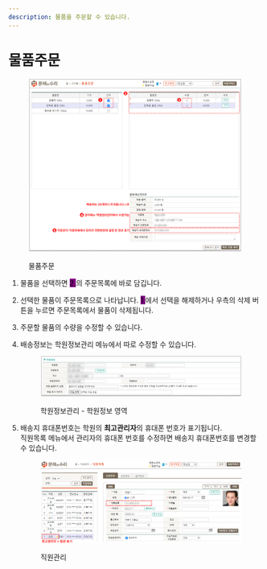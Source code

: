 ```yaml
---
description: 물품을 주문할 수 있습니다.
---
```


# 물품주문

<figure><img src="../.gitbook/assets/(가맹)교재몰-물품주문.png" alt=""><figcaption><p>물품주문</p></figcaption></figure>

1. 물품을 선택하면 <mark style="background-color:purple;">2.</mark>의  주문목록에 바로 담깁니다.
2. 선택한 물품이 주문목록으로 나타납니다. <mark style="background-color:purple;">1.</mark>에서 선택을 해제하거나 우측의 삭제 버튼을 누르면 주문목록에서 물품이 삭제됩니다.
3. 주문할 물품의 수량을 수정할 수 있습니다.
4.  배송정보는 학원정보관리  메뉴에서 따로 수정할 수 있습니다.

    <figure><img src="../.gitbook/assets/학원정보.png" alt=""><figcaption><p>학원정보관리 - 학원정보 영역</p></figcaption></figure>
5.  배송지 휴대폰번호는 학원의 **최고관리자**의 휴대폰 번호가 표기됩니다.\
    직원목록 메뉴에서 관리자의 휴대폰 번호를 수정하면 배송지 휴대폰번호를 변경할 수 있습니다.

    <figure><img src="../.gitbook/assets/직원목록 (1).png" alt=""><figcaption><p>직원관리</p></figcaption></figure>



